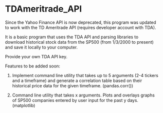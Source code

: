 # TDAmeritrade_API
Since the Yahoo Finance API is now deprecated, this program was updated to work with the TD Ameritrade API (requires developer account with TDA). 

It is a basic program that uses the TDA API and parsing libraries to download historical stock data from the SP500 (from 1/3/2000 to present) and save it locally to your computer.  

Provide your own TDA API key.  


Features to be added soon: 

1. Implement command line utility that takes up to 5 arguments (2-4 tickers and a timeframe) and generate a correlation table based on their historical price data for the given timeframe. (pandas.corr())

2. Command line utility that takes x arguments.  Plots and overlays graphs of SP500 companies entered by user input for the past y days. (matplotlib)




